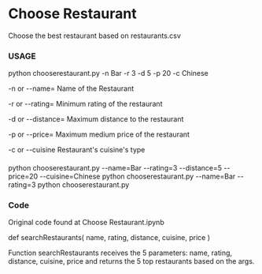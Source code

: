 # Choose Restaurant
Choose the best restaurant based on restaurants.csv

### USAGE
python chooserestaurant.py -n Bar -r 3 -d 5 -p 20 -c Chinese

-n or --name=
Name of the Restaurant

-r or --rating=
Minimum rating of the restaurant

-d or --distance=
Maximum distance to the restaurant

-p or --price=
Maximum medium price of the restaurant

-c or --cuisine
Restaurant's cuisine's type

####
python chooserestaurant.py --name=Bar --rating=3 --distance=5 --price=20 --cuisine=Chinese
python chooserestaurant.py --name=Bar --rating=3
python chooserestaurant.py

### Code
Original code found at Choose Restaurant.ipynb

def searchRestaurants( name, rating, distance, cuisine, price )

Function searchRestaurants receives the 5 parameters: name, rating, distance,
cuisine, price and returns the 5 top restaurants based on the args.
